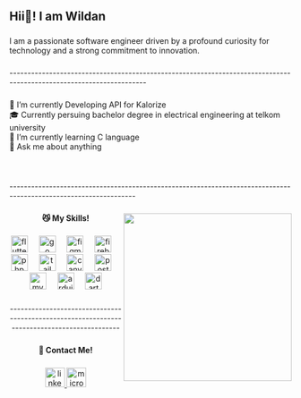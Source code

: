 <h2 align="left">Hii👋! I am Wildan</h2>

###

<p align="left">I am a passionate software engineer driven by a profound curiosity for technology and a strong commitment to innovation.</p>

###

<p align="left">--------------------------------------------------------------------------------------------------------------------</p>

###

<p align="left">🔭 I’m currently Developing API for Kalorize<br>🎓 Currently persuing bachelor degree in electrical engineering at telkom university<br>🌱 I’m currently learning C language<br>💬 Ask me about anything</p>

###

<br clear="both">

<p align="left">-----------------------------------------------------------------------------------------------------------------</p>

###

<img align="right" height="300" src="https://media4.giphy.com/media/v1.Y2lkPTc5MGI3NjExZjY0bGd3OG52d2F3anpvb2luaTBqY3R2ZzB0d2Z2dWt3c3V3Z3V1NCZlcD12MV9pbnRlcm5hbF9naWZfYnlfaWQmY3Q9Zw/IxlnMFrOLVNp6/giphy.webp"  />

###

<h4 align="center">😼 My Skills!</h4>

###

<div align="center">
  <img src="https://skillicons.dev/icons?i=flutter" height="30" alt="flutter logo"  />
  <img width="12" />
  <img src="https://cdn.simpleicons.org/go/00ADD8" height="30" alt="go logo"  />
  <img width="12" />
  <img src="https://cdn.jsdelivr.net/gh/devicons/devicon/icons/figma/figma-original.svg" height="30" alt="figma logo"  />
  <img width="12" />
  <img src="https://skillicons.dev/icons?i=firebase" height="30" alt="firebase logo"  />
  <img width="12" />
  <img src="https://skillicons.dev/icons?i=php" height="30" alt="php logo"  />
  <img width="12" />
  <img src="https://cdn.simpleicons.org/tailwindcss/06B6D4" height="30" alt="tailwindcss logo"  />
  <img width="12" />
  <img src="https://cdn.simpleicons.org/canva/00C4CC" height="30" alt="canva logo"  />
  <img width="12" />
  <img src="https://skillicons.dev/icons?i=postman" height="30" alt="postman logo"  />
  <img width="12" />
  <img src="https://skillicons.dev/icons?i=mysql" height="30" alt="mysql logo"  />
  <img width="12" />
  <img src="https://cdn.jsdelivr.net/gh/devicons/devicon/icons/arduino/arduino-original.svg" height="30" alt="arduino logo"  />
  <img width="12" />
  <img src="https://cdn.jsdelivr.net/gh/devicons/devicon/icons/dart/dart-original.svg" height="30" alt="dart logo"  />
</div>

###

<p align="center">--------------------------------------------------------------------------------------------</p>

###

<h4 align="center">🤙 Contact Me!</h4>

###

<div align="center">
  <a href="https://www.linkedin.com/in/wildan-khalid-wijaya/" target="_blank">
    <img src="https://img.shields.io/static/v1?message=LinkedIn&logo=linkedin&label=&color=0077B5&logoColor=white&labelColor=&style=for-the-badge" height="35" alt="linkedin logo"  />
  </a>
  <a href="wildankh01@outlook.com" target="_blank">
    <img src="https://img.shields.io/static/v1?message=Outlook&logo=microsoft-outlook&label=&color=0078D4&logoColor=white&labelColor=&style=for-the-badge" height="35" alt="microsoft-outlook logo"  />
  </a>
</div>

###
